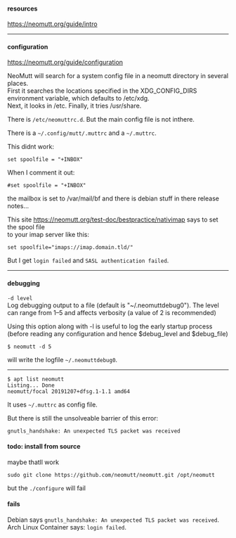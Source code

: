 #### resources

https://neomutt.org/guide/intro

***

#### configuration

https://neomutt.org/guide/configuration

NeoMutt will search for a system config file in a neomutt directory in several places.\
First it searches the locations specified in the XDG_CONFIG_DIRS environment variable, which defaults to /etc/xdg.\
Next, it looks in /etc. Finally, it tries /usr/share.

There is `/etc/neomuttrc.d`. But the main config file is not inthere.

There is a `~/.config/mutt/.muttrc` and a `~/.muttrc`.

This didnt work:
```
set spoolfile = "+INBOX"
```

When I comment it out:
```
#set spoolfile = "+INBOX"
```
the mailbox is set to /var/mail/bf and there is debian stuff in there release notes...

This site https://neomutt.org/test-doc/bestpractice/nativimap says to set the spool file\
to your imap server like this:
```
set spoolfile="imaps://imap.domain.tld/"
```
But I get `login failed` and `SASL authentication failed`.

***
#### debugging

`-d level`\
Log debugging output to a file (default is "~/.neomuttdebug0"). The level can range from 1–5 and affects verbosity (a value of 2 is recommended)

Using this option along with -l is useful to log the early startup process (before reading any configuration and hence $debug_level and $debug_file) 

```
$ neomutt -d 5
```
will write the logfile `~/.neomuttdebug0`.

***
```
$ apt list neomutt
Listing... Done
neomutt/focal 20191207+dfsg.1-1.1 amd64
```

It uses `~/.muttrc` as config file.

But there is still the unsolveable barrier of this error:
```
gnutls_handshake: An unexpected TLS packet was received
```


#### todo: install from source

maybe thatll work

```
sudo git clone https://github.com/neomutt/neomutt.git /opt/neomutt
```

but the `./configure` will fail


#### fails

Debian says `gnutls_handshake: An unexpected TLS packet was received`.\
Arch Linux Container says: `login failed`.
